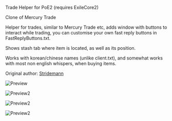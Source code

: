 Trade Helper for PoE2 (requires ExileCore2)

Clone of Mercury Trade

Helper for trades, similar to Mercury Trade etc, adds window with buttons to interact while trading, you can customise your own fast reply buttons in FastReplyButtons.txt.

Shows stash tab where item is located, as well as its position.

Works with korean/chinese names (unlike client.txt), and somewhat works with most non english whispers, when buying items.

Original author: [Stridemann](https://github.com/Stridemann/PoeTradesHelper)

![Preview](https://i.imgur.com/Wc1Wlw3.png)

![Preview2](https://i.imgur.com/gORksLY.png)

![Preview2](https://i.imgur.com/jMfMwaz.png)

![Preview2](https://i.imgur.com/RZSbAN7.png)

